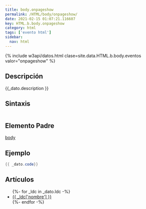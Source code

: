 ```yaml
---
title: body.onpageshow
permalink: /HTML/body/onpageshow/
date: 2021-02-15 01:07:21.116607
key: HTML.b.body.onpageshow
category: html
tags: ['evento html']
sidebar: 
  nav: html
---
```


{% include w3api/datos.html clase=site.data.HTML.b.body.eventos valor="onpageshow" %}

## Descripción
{{_dato.description }}

## Sintaxis
~~~html
~~~

## Elemento Padre
[body](/HTML/body/)

## Ejemplo
~~~java
{{ _dato.code}}
~~~

## Artículos
<ul>
{%- for _ldc in _dato.ldc -%}
   <li>
       <a href="{{_ldc['url'] }}">{{ _ldc['nombre'] }}</a>
   </li>
{%- endfor -%}
</ul>
